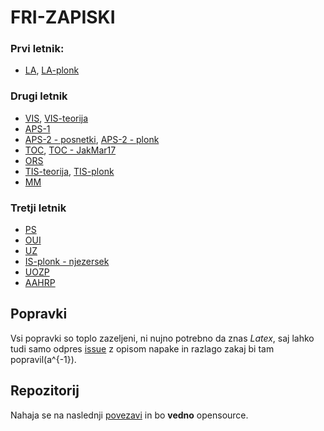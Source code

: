 # FRI-ZAPISKI

### Prvi letnik:
- [LA](https://spagnolog.github.io/FRI-ZAPISKI/LA/la.pdf), [LA-plonk](https://spagnolog.github.io/FRI-ZAPISKI/LA/plonk/la-plonk.pdf)

### Drugi letnik
- [VIS](https://spagnolog.github.io/FRI-ZAPISKI/VIS/vis.pdf), [VIS-teorija](https://github.com/bl4ko/statistics-theory)
- [APS-1](https://github.com/spagnoloG/FRI-ZAPISKI/blob/main/APS/aps.md)
- [APS-2 - posnetki](https://github.com/spagnoloG/FRI-ZAPISKI/blob/main/APS2/posnetki.md), [APS-2 - plonk](https://spagnolog.github.io/FRI-ZAPISKI/APS2/aps2.pdf)
- [TOC](https://spagnolog.github.io/FRI-ZAPISKI/TOC/toc.pdf), [TOC - JakMar17 ](https://github.com/JakMar17/IRZ-skripta )
- [ORS](https://github.com/spagnoloG/FRI-ZAPISKI/blob/main/ORS/ors.md)
- [TIS-teorija](https://spagnolog.github.io/FRI-ZAPISKI/TIS/tis.pdf), [TIS-plonk](https://spagnolog.github.io/FRI-ZAPISKI/TIS/plonk.pdf)
- [MM](https://spagnolog.github.io/FRI-ZAPISKI/MM/mm.pdf)

### Tretji letnik
- [PS](https://github.com/spagnoloG/FRI-ZAPISKI/blob/main/PS/PS.md)
- [OUI](https://spagnolog.github.io/FRI-ZAPISKI/OUI/oui.pdf)
- [UZ](https://spagnolog.github.io/FRI-ZAPISKI/UZ/uz.pdf)
- [IS-plonk - njezersek](https://github.com/njezersek/Zapiski-vprasanja-inteligentni-sistemi)
- [UOZP](https://github.com/spagnoloG/FRI-ZAPISKI/blob/main/UOZP/UOZP.md)
- [AAHRP](https://github.com/spagnoloG/FRI-ZAPISKI/blob/main/AAHRP/aahrp.pdf)

## Popravki
Vsi popravki so toplo zazeljeni, ni nujno potrebno da znas _Latex_, saj lahko tudi samo odpres [issue](https://github.com/spagnoloG/FRI-ZAPISKI/issues) 
z opisom napake in razlago zakaj bi tam popravil(a^{-1}).

## Repozitorij
Nahaja se na naslednji [povezavi](https://github.com/spagnoloG/FRI-ZAPISKI) in bo **vedno** opensource. 
